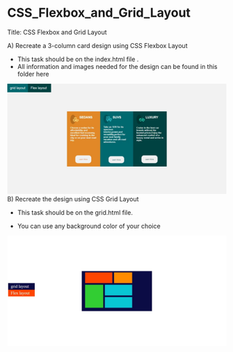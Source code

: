 # CSS_Flexbox_and_Grid_Layout

Title: CSS Flexbox and Grid Layout

A) Recreate a 3-column card design using CSS Flexbox  Layout

- This task should be on the index.html file .
- All information and images needed for the design can be found in this folder here  

![SAMUEL EFFIONG](/CSS_Flexbox_and_Grid_Layout/img/Web%20capture_10-8-2023_18616_127.0.0.1.jpeg)
B) Recreate the design using CSS Grid Layout  

- This task should be on the grid.html file.

- You can use any background color of your choice  

![SAMUEL EFFIONG](/CSS_Flexbox_and_Grid_Layout/img/Web%20capture_10-8-2023_18358_127.0.0.1.jpeg)
